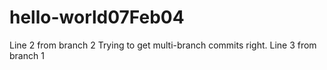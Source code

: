 # hello-world07Feb04
Line 2 from branch 2
Trying to get multi-branch commits right.
Line 3 from branch 1
